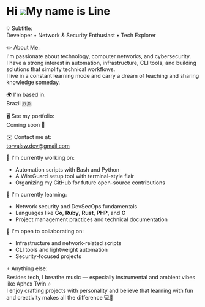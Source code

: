 Hi ![](https://user-images.githubusercontent.com/18350557/176309783-0785949b-9127-417c-8b55-ab5a4333674e.gif)My name is Line
============================================================================================================================

💡 Subtitle:  
Developer • Network & Security Enthusiast • Tech Explorer  

✏️ About Me:  
I'm passionate about technology, computer networks, and cybersecurity.  
I have a strong interest in automation, infrastructure, CLI tools, and building solutions that simplify technical workflows.  
I live in a constant learning mode and carry a dream of teaching and sharing knowledge someday.  

🌍 I'm based in:  
Brazil 🇧🇷

🖥️ See my portfolio:  
Coming soon 🚧

✉️ Contact me at:  
torvalsw.dev@gmail.com

🚀 I'm currently working on:  
- Automation scripts with Bash and Python  
- A WireGuard setup tool with terminal-style flair  
- Organizing my GitHub for future open-source contributions  

🧠 I'm currently learning:  
- Network security and DevSecOps fundamentals  
- Languages like **Go**, **Ruby**, **Rust**, **PHP**, and **C**  
- Project management practices and technical documentation  

🤝 I'm open to collaborating on:  
- Infrastructure and network-related scripts  
- CLI tools and lightweight automation  
- Security-focused projects  

⚡ Anything else:  
Besides tech, I breathe music — especially instrumental and ambient vibes like Aphex Twin 🎶  
I enjoy crafting projects with personality and believe that learning with fun and creativity makes all the difference 💻🎨  
